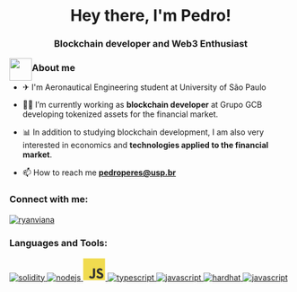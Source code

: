 <h1 align="center">Hey there, I'm Pedro!</h1>
<h3 align="center">Blockchain developer and Web3 Enthusiast</h3>
<img align="left" src = "https://user-images.githubusercontent.com/63050133/156777293-72a6e681-2582-4a9d-ad92-09d1181d47c7.gif" width = 40px height=40px>
<h3 align="left" font-weight="bold">About me</h3> 

- ✈ I'm Aeronautical Engineering student at University of São Paulo

- 👨‍💻 I’m currently working as **blockchain developer** at Grupo GCB developing tokenized assets for the financial market.

- 📊 In addition to studying blockchain development, I am also very interested in economics and **technologies applied to the financial market**.

- 📫 How to reach me **pedroperes@usp.br**

<h3 align="left">Connect with me:</h3>
<p align="left">
<a href="https://www.linkedin.com/in/pedroncperes/" target="blank"><img align="center" src="https://raw.githubusercontent.com/rahuldkjain/github-profile-readme-generator/master/src/images/icons/Social/linked-in-alt.svg" alt="ryanviana" height="30" width="40" /></a>
</p>

<h3 align="left">Languages and Tools:</h3>
<p align="left"> <a href="https://soliditylang.org/" target="_blank" rel="noreferrer"> <img src="https://docs.soliditylang.org/en/v0.8.20/_images/logo.svg" alt="solidity" width="40" height="40"/> </a> <a href="https://nodejs.org/en" target="_blank" rel="noreferrer"> <img src="https://logospng.org/download/node-js/logo-node-js-1024.png" alt="nodejs" width="40" height="40"/> </a> <a href="https://developer.mozilla.org/en-US/docs/Web/JavaScript" target="_blank" rel="noreferrer"> <img src="https://raw.githubusercontent.com/devicons/devicon/master/icons/javascript/javascript-original.svg" alt="javascript" width="40" height="40"/>  <a href="https://www.typescriptlang.org/branding/" target="_blank" rel="noreferrer"> <img src="https://upload.wikimedia.org/wikipedia/commons/thumb/4/4c/Typescript_logo_2020.svg/2048px-Typescript_logo_2020.svg.png" alt="typescript" width="40" height="40"/> </a> <a href="https://www.postgresql.org/" target="_blank" rel="noreferrer"> <img src="https://upload.wikimedia.org/wikipedia/commons/thumb/2/29/Postgresql_elephant.svg/1985px-Postgresql_elephant.svg.png" alt="javascript" width="40" height="40"/> </a> <a href="https://hardhat.org/" target="_blank" rel="noreferrer"> <img src="https://seeklogo.com/images/H/hardhat-logo-888739EBB4-seeklogo.com.png" alt="hardhat" width="40" height="30"/> </a> <a href="https://aws.amazon.com/pt/" target="_blank" rel="noreferrer"> <img src="https://w7.pngwing.com/pngs/862/624/png-transparent-aws-vector-brand-logos-icon.png" alt="javascript" width="40" height="40"/></p>

